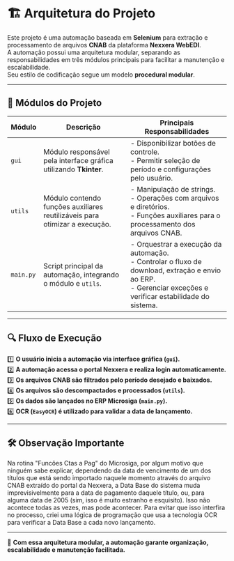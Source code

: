 # 🏗️ Arquitetura do Projeto

Este projeto é uma automação baseada em **Selenium** para extração e processamento de arquivos **CNAB** da plataforma **Nexxera WebEDI**.  
A automação possui uma arquitetura modular, separando as responsabilidades em três módulos principais para facilitar a manutenção e escalabilidade.  
Seu estilo de codificação segue um modelo **procedural modular**.

---

## 📂 Módulos do Projeto

| **Módulo**  | **Descrição**  | **Principais Responsabilidades**  |
|-------------|---------------|------------------------------------|
| `gui`       | Módulo responsável pela interface gráfica utilizando **Tkinter**. | - Disponibilizar botões de controle. <br> - Permitir seleção de período e configurações pelo usuário. |
| `utils`     | Módulo contendo funções auxiliares reutilizáveis para otimizar a execução. | - Manipulação de strings. <br> - Operações com arquivos e diretórios. <br> - Funções auxiliares para o processamento dos arquivos CNAB. |
| `main.py`   | Script principal da automação, integrando o módulo e `utils`. | - Orquestrar a execução da automação. <br> - Controlar o fluxo de download, extração e envio ao ERP. <br> - Gerenciar exceções e verificar estabilidade do sistema. |

---

## 🔍 Fluxo de Execução

1️⃣ **O usuário inicia a automação via interface gráfica (`gui`).**  
2️⃣ **A automação acessa o portal Nexxera e realiza login automaticamente.**  
3️⃣ **Os arquivos CNAB são filtrados pelo período desejado e baixados.**  
4️⃣ **Os arquivos são descompactados e processados (`utils`).**  
5️⃣ **Os dados são lançados no ERP Microsiga (`main.py`).**  
6️⃣ **OCR (`EasyOCR`) é utilizado para validar a data de lançamento.**  

---

## 🛠️ Observação Importante

Na rotina "Funcões Ctas a Pag" do Microsiga, por algum motivo que ninguém sabe explicar, dependendo da data de vencimento de um dos títulos que está sendo importado naquele momento através do arquivo CNAB extraído
do portal da Nexxera, a Data Base do sistema muda imprevisivelmente para a data de pagamento daquele título, ou, para alguma data de 2005 (sim, isso é muito estranho e esquisito).
Isso não acontece todas as vezes, mas pode acontecer. Para evitar que isso interfira no processo, criei uma lógica de programação que usa a tecnologia OCR para verificar a Data Base a cada novo lançamento.

---

🚀 **Com essa arquitetura modular, a automação garante organização, escalabilidade e manutenção facilitada.**  

